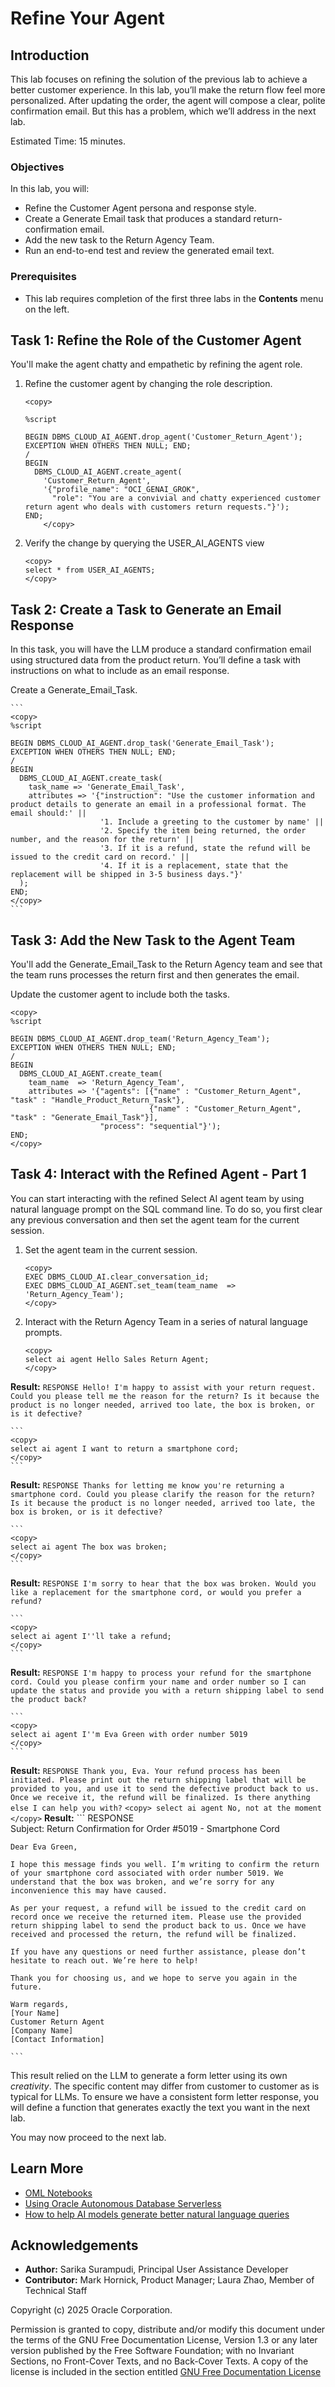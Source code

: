 # Refine Your Agent

## Introduction

This lab focuses on refining the solution of the previous lab to achieve a better customer experience. In this lab, you’ll make the return flow feel more personalized. After updating the order, the agent will compose a clear, polite confirmation email. But this has a problem, which we’ll address in the next lab.

Estimated Time: 15 minutes.

### Objectives

In this lab, you will:

* Refine the Customer Agent persona and response style.
* Create a Generate Email task that produces a standard return-confirmation email.
* Add the new task to the Return Agency Team.
* Run an end-to-end test and review the generated email text.

### Prerequisites

- This lab requires completion of the first three labs in the **Contents** menu on the left.


## Task 1: Refine the Role of the Customer Agent

You'll make the agent chatty and empathetic by refining the agent role.

1. Refine the customer agent by changing the role description.

    ```
    <copy>

    %script

    BEGIN DBMS_CLOUD_AI_AGENT.drop_agent('Customer_Return_Agent');
    EXCEPTION WHEN OTHERS THEN NULL; END;
    /
    BEGIN
      DBMS_CLOUD_AI_AGENT.create_agent(
        'Customer_Return_Agent',
        '{"profile_name": "OCI_GENAI_GROK",
          "role": "You are a convivial and chatty experienced customer return agent who deals with customers return requests."}');
    END;
        </copy>
      ```
2. Verify the change by querying the USER\_AI\_AGENTS view

    ```
    <copy>
    select * from USER_AI_AGENTS;
    </copy>
    ```

## Task 2: Create a Task to Generate an Email Response

In this task, you will have the LLM produce a standard confirmation email using structured data from the product return. You’ll define a task with instructions on what to include as an email response.

Create a Generate\_Email\_Task.

    ```
    <copy>
    %script

    BEGIN DBMS_CLOUD_AI_AGENT.drop_task('Generate_Email_Task');
    EXCEPTION WHEN OTHERS THEN NULL; END;
    /
    BEGIN
      DBMS_CLOUD_AI_AGENT.create_task(
        task_name => 'Generate_Email_Task',
        attributes => '{"instruction": "Use the customer information and product details to generate an email in a professional format. The email should:' || 
                        '1. Include a greeting to the customer by name' || 
                        '2. Specify the item being returned, the order number, and the reason for the return' ||
                        '3. If it is a refund, state the refund will be issued to the credit card on record.' ||
                        '4. If it is a replacement, state that the replacement will be shipped in 3-5 business days."}'
      );
    END;
    </copy>
    ```

## Task 3: Add the New Task to the Agent Team

You'll add the Generate\_Email\_Task to the Return Agency team and see that the team runs processes the return first and then generates the email.

Update the customer agent to include both the tasks.

```
<copy>
%script

BEGIN DBMS_CLOUD_AI_AGENT.drop_team('Return_Agency_Team');
EXCEPTION WHEN OTHERS THEN NULL; END;
/
BEGIN                                                                 
  DBMS_CLOUD_AI_AGENT.create_team(  
    team_name  => 'Return_Agency_Team',                                                
    attributes => '{"agents": [{"name" : "Customer_Return_Agent", "task" : "Handle_Product_Return_Task"},
                               {"name" : "Customer_Return_Agent", "task" : "Generate_Email_Task"}],
                    "process": "sequential"}');                                                                 
END;
</copy>
```

## Task 4: Interact with the Refined Agent - Part 1

You can start interacting with the refined Select AI agent team by using natural language prompt on the SQL command line. To do so, you first clear any previous conversation and then set the agent team for the current session.

1. Set the agent team in the current session.

    ```
    <copy>
    EXEC DBMS_CLOUD_AI.clear_conversation_id;
    EXEC DBMS_CLOUD_AI_AGENT.set_team(team_name  => 'Return_Agency_Team');
    </copy>
    ```

2. Interact with the Return Agency Team in a series of natural language prompts.

    ```
    <copy>
    select ai agent Hello Sales Return Agent;
    </copy>
    ```
**Result:**
    ```
    RESPONSE
    Hello! I'm happy to assist with your return request. Could you please tell me the reason for the return? Is it because the product is no longer needed, arrived too late, the box is broken, or is it defective?
    ```

    ```
    <copy>
    select ai agent I want to return a smartphone cord;
    </copy>
    ```
**Result:**
    ```
    RESPONSE
    Thanks for letting me know you're returning a smartphone cord. Could you please clarify the reason for the return? Is it because the product is no longer needed, arrived too late, the box is broken, or is it defective?
    ```

    ```
    <copy>
    select ai agent The box was broken;
    </copy>
    ```
**Result:**
    ```
    RESPONSE
    I'm sorry to hear that the box was broken. Would you like a replacement for the smartphone cord, or would you prefer a refund?
    ```

    ```
    <copy>
    select ai agent I''ll take a refund; 
    </copy>
    ```
**Result:**
    ```
    RESPONSE
    I'm happy to process your refund for the smartphone cord. Could you please confirm your name and order number so I can update the status and provide you with a return shipping label to send the product back?
    ```

    ```
    <copy>
    select ai agent I''m Eva Green with order number 5019
    </copy>
    ```
**Result:**
    ```
    RESPONSE
    Thank you, Eva. Your refund process has been initiated. Please print out the return shipping label that will be provided to you, and use it to send the defective product back to us. Once we receive it, the refund will be finalized. Is there anything else I can help you with?
    ```
    ```
    <copy>
    select ai agent No, not at the moment
    </copy>
    ```
**Result:**
    ```
    RESPONSE                                                                                                                                                                                                                                                                                                                                                               
    Subject: Return Confirmation for Order #5019 - Smartphone Cord

    Dear Eva Green,

    I hope this message finds you well. I’m writing to confirm the return of your smartphone cord associated with order number 5019. We understand that the box was broken, and we’re sorry for any inconvenience this may have caused.

    As per your request, a refund will be issued to the credit card on record once we receive the returned item. Please use the provided return shipping label to send the product back to us. Once we have received and processed the return, the refund will be finalized.

    If you have any questions or need further assistance, please don’t hesitate to reach out. We’re here to help!

    Thank you for choosing us, and we hope to serve you again in the future.

    Warm regards,  
    [Your Name]  
    Customer Return Agent  
    [Company Name]  
    [Contact Information]    

    ```

This result relied on the LLM to generate a form letter using its own *creativity*. The specific content may differ from customer to customer as is typical for LLMs. To ensure we have a consistent form letter response, you will define a function that generates exactly the text you want in the next lab.

You may now proceed to the next lab.

## Learn More

* [OML Notebooks](https://docs.oracle.com/en/database/oracle/machine-learning/oml-notebooks/index.html)
* [Using Oracle Autonomous Database Serverless](https://docs.oracle.com/en/cloud/paas/autonomous-database/adbsa/index.html)
* [How to help AI models generate better natural language queries](https://blogs.oracle.com/datawarehousing/post/how-to-help-ai-models-generate-better-natural-language-queries-in-autonomous-database)

## Acknowledgements

* **Author:** Sarika Surampudi, Principal User Assistance Developer
* **Contributor:** Mark Hornick, Product Manager; Laura Zhao, Member of Technical Staff
<!--* **Last Updated By/Date:** Sarika Surampudi, August 2025
-->


Copyright (c) 2025 Oracle Corporation.

Permission is granted to copy, distribute and/or modify this document
under the terms of the GNU Free Documentation License, Version 1.3
or any later version published by the Free Software Foundation;
with no Invariant Sections, no Front-Cover Texts, and no Back-Cover Texts.
A copy of the license is included in the section entitled [GNU Free Documentation License](https://oracle-livelabs.github.io/adb/shared/adb-15-minutes/introduction/files/gnu-free-documentation-license.txt)
